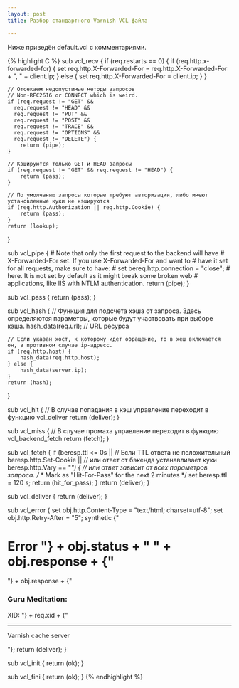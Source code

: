 ```yaml
---
layout: post
title: Разбор стандартного Varnish VCL файла

---
```


Ниже приведён default.vcl с комментариями.

{% highlight C %}
sub vcl_recv {
    if (req.restarts == 0) {
        if (req.http.x-forwarded-for) {
            set req.http.X-Forwarded-For =
                req.http.X-Forwarded-For + ", " + client.ip;
        } else {
            set req.http.X-Forwarded-For = client.ip;
        }
    }
    
    // Отсекаем недопустимые методы запросов
    // Non-RFC2616 or CONNECT which is weird.
    if (req.request != "GET" &&
      req.request != "HEAD" &&
      req.request != "PUT" &&
      req.request != "POST" &&
      req.request != "TRACE" &&
      req.request != "OPTIONS" &&
      req.request != "DELETE") {
        return (pipe);
    }
    
    // Кэшируются только GET и HEAD запросы 
    if (req.request != "GET" && req.request != "HEAD") {
        return (pass);
    }
    
    // По умолчанию запросы которые требуют авторизации, либо имеют установленные куки не кэшируются
    if (req.http.Authorization || req.http.Cookie) {
        return (pass);
    }
    return (lookup);
}

sub vcl_pipe {
    # Note that only the first request to the backend will have
    # X-Forwarded-For set.  If you use X-Forwarded-For and want to
    # have it set for all requests, make sure to have:
    # set bereq.http.connection = "close";
    # here.  It is not set by default as it might break some broken web
    # applications, like IIS with NTLM authentication.
    return (pipe);
}

sub vcl_pass {
    return (pass);
}

sub vcl_hash {
    // Функция для подсчета хэша от запроса. Здесь определяются параметры, которые будут участвовать при выборе кэша.
    hash_data(req.url);  // URL ресурса
    
    // Если указан хост, к которому идет обращение, то в хеш включается он, в противном случае ip-адресс.
    if (req.http.host) {
        hash_data(req.http.host);
    } else {
        hash_data(server.ip);
    }
    return (hash);
}

sub vcl_hit {
    // В случае попадания в кэш управление переходит в функцию vcl_deliver
    return (deliver);
}

sub vcl_miss {
    // В случае промаха управление переходит в функцию vcl_backend_fetch
    return (fetch);
}

sub vcl_fetch {
    if (beresp.ttl <= 0s ||  // Если TTL ответа не положительный
        beresp.http.Set-Cookie || // или ответ от бэкенда устанавливает куки 
        beresp.http.Vary == "*") {  // или ответ зависит от всех параметров запроса. 
                /*
                 * Mark as "Hit-For-Pass" for the next 2 minutes
                 */
                set beresp.ttl = 120 s;
                return (hit_for_pass);
    }
    return (deliver);
}

sub vcl_deliver {
    return (deliver);
}

sub vcl_error {
    set obj.http.Content-Type = "text/html; charset=utf-8";
    set obj.http.Retry-After = "5";
    synthetic {"
<?xml version="1.0" encoding="utf-8"?>
<!DOCTYPE html PUBLIC "-//W3C//DTD XHTML 1.0 Strict//EN"
 "http://www.w3.org/TR/xhtml1/DTD/xhtml1-strict.dtd">
<html>
  <head>
    <title>"} + obj.status + " " + obj.response + {"</title>
  </head>
  <body>
    <h1>Error "} + obj.status + " " + obj.response + {"</h1>
    <p>"} + obj.response + {"</p>
    <h3>Guru Meditation:</h3>
    <p>XID: "} + req.xid + {"</p>
    <hr>
    <p>Varnish cache server</p>
  </body>
</html>
"};
    return (deliver);
}

sub vcl_init {
    return (ok);
}

sub vcl_fini {
        return (ok);
}
{% endhighlight %}